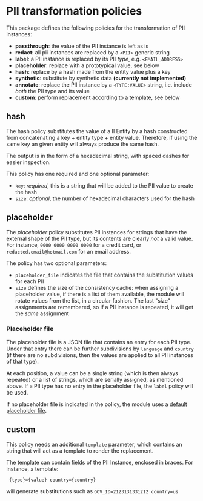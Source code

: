 # PII transformation policies

This package defines the following policies for the transformation of PII
instances:
 * **passthrough**: the value of the PII instance is left as is
 * **redact**: all pii instances are replaced by a `<PII>` generic string
 * **label**: a PII instance is replaced by its PII _type_, e.g. `<EMAIL_ADDRESS>`
 * **placeholder**: replace with a prototypical value, see below
 * **hash**: replace by a hash made from the entity value plus a key
 * **synthetic**: substitute by synthetic data **(currently not implemented)**
 * **annotate**: replace the PII instance by a `<TYPE:VALUE>` string, i.e. include
   _both_ the PII type and its value
 * **custom**: perform replacement according to a template, see below


## hash

The hash policy substitutes the value of a II Entity by a hash constructed
from concatenating a key + entity type + entity value. Therefore, if using the
same key an given entity will always produce the same hash.

The output is in the form of a hexadecimal string, with spaced dashes for
easier inspection.

This policy has one required and one optional parameter:
 * `key`: _required_, this is a string that will be added to the PII value to
   create the hash
 * `size`: _optional_, the number of hexadecimal characters used for the hash
 
 
## placeholder

The _placeholder_ policy substitutes PII instances for strings that have the
external shape of the PII type, but its contents are clearly _not_ a valid
value. For instance, `0000 0000 0000 0000` for a credit card, or
`redacted.email@hotmail.com` for an email address.

The policy has two optional parameters:
 * `placeholder_file` indicates the file that contains the substitution 
   values for each PII
 * `size` defines the size of the consistency cache: when assigning a
   placeholder value, if there is a list of them available, the module will
   rotate values from the list, in a circular fashion. The last "size"
   assignments are remembered, so if a PII instance is repeated, it will get
   the _same_ assignment


### Placeholder file

The placeholder file is a JSON file that contains an entry for each PII type.
Under that entry there can be further subdivisions by `language` and 
`country` (if there are no subdivisions, then the values are applied to all 
PII instances of that type).

At each position, a value can be a single string (which is then always
repeated) or a list of strings, which are serially assigned, as mentioned
above. If a PII type has no entry in the placeholder file, the `label` policy
will be used.

If no placeholder file is indicated in the policy, the module uses a [default
placeholder file].


## custom

This policy needs an additional `template` parameter, which contains an string
that will act as a template to render the replacement.

The template can contain fields of the PII Instance, enclosed in braces. For
instance, a template:

     {type}={value} country={country}
	 
will generate substitutions such as `GOV_ID=2123131331212 country=us`


[default placeholder file]: ../src/pii_transform/resources/placeholder.json


   
   
